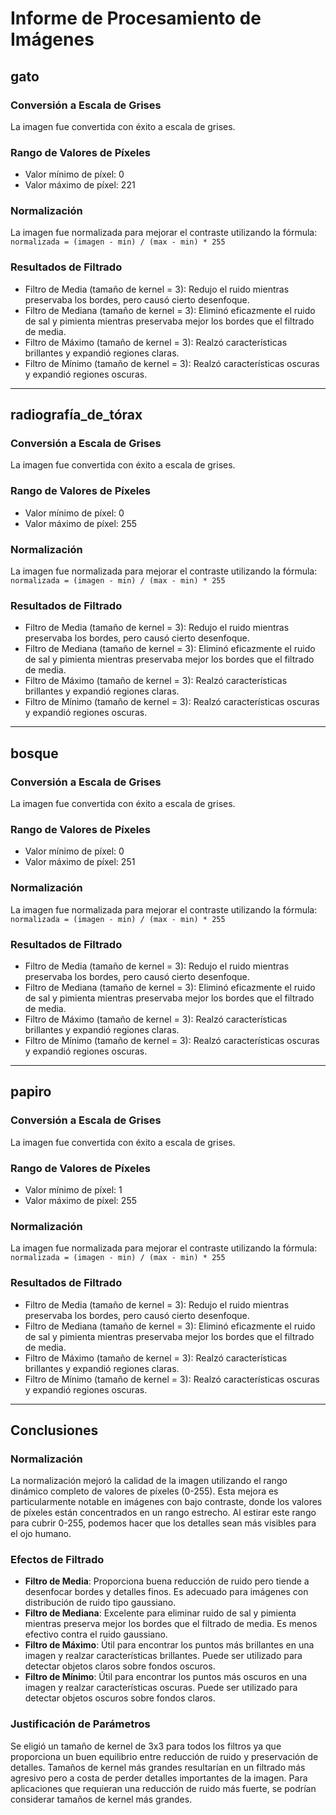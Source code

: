 # Informe de Procesamiento de Imágenes

## gato

### Conversión a Escala de Grises
La imagen fue convertida con éxito a escala de grises.

### Rango de Valores de Píxeles
- Valor mínimo de píxel: 0
- Valor máximo de píxel: 221

### Normalización
La imagen fue normalizada para mejorar el contraste utilizando la fórmula:
`normalizada = (imagen - min) / (max - min) * 255`

### Resultados de Filtrado
- Filtro de Media (tamaño de kernel = 3): Redujo el ruido mientras preservaba los bordes, pero causó cierto desenfoque.
- Filtro de Mediana (tamaño de kernel = 3): Eliminó eficazmente el ruido de sal y pimienta mientras preservaba mejor los bordes que el filtrado de media.
- Filtro de Máximo (tamaño de kernel = 3): Realzó características brillantes y expandió regiones claras.
- Filtro de Mínimo (tamaño de kernel = 3): Realzó características oscuras y expandió regiones oscuras.

---

## radiografía_de_tórax

### Conversión a Escala de Grises
La imagen fue convertida con éxito a escala de grises.

### Rango de Valores de Píxeles
- Valor mínimo de píxel: 0
- Valor máximo de píxel: 255

### Normalización
La imagen fue normalizada para mejorar el contraste utilizando la fórmula:
`normalizada = (imagen - min) / (max - min) * 255`

### Resultados de Filtrado
- Filtro de Media (tamaño de kernel = 3): Redujo el ruido mientras preservaba los bordes, pero causó cierto desenfoque.
- Filtro de Mediana (tamaño de kernel = 3): Eliminó eficazmente el ruido de sal y pimienta mientras preservaba mejor los bordes que el filtrado de media.
- Filtro de Máximo (tamaño de kernel = 3): Realzó características brillantes y expandió regiones claras.
- Filtro de Mínimo (tamaño de kernel = 3): Realzó características oscuras y expandió regiones oscuras.

---

## bosque

### Conversión a Escala de Grises
La imagen fue convertida con éxito a escala de grises.

### Rango de Valores de Píxeles
- Valor mínimo de píxel: 0
- Valor máximo de píxel: 251

### Normalización
La imagen fue normalizada para mejorar el contraste utilizando la fórmula:
`normalizada = (imagen - min) / (max - min) * 255`

### Resultados de Filtrado
- Filtro de Media (tamaño de kernel = 3): Redujo el ruido mientras preservaba los bordes, pero causó cierto desenfoque.
- Filtro de Mediana (tamaño de kernel = 3): Eliminó eficazmente el ruido de sal y pimienta mientras preservaba mejor los bordes que el filtrado de media.
- Filtro de Máximo (tamaño de kernel = 3): Realzó características brillantes y expandió regiones claras.
- Filtro de Mínimo (tamaño de kernel = 3): Realzó características oscuras y expandió regiones oscuras.

---

## papiro

### Conversión a Escala de Grises
La imagen fue convertida con éxito a escala de grises.

### Rango de Valores de Píxeles
- Valor mínimo de píxel: 1
- Valor máximo de píxel: 255

### Normalización
La imagen fue normalizada para mejorar el contraste utilizando la fórmula:
`normalizada = (imagen - min) / (max - min) * 255`

### Resultados de Filtrado
- Filtro de Media (tamaño de kernel = 3): Redujo el ruido mientras preservaba los bordes, pero causó cierto desenfoque.
- Filtro de Mediana (tamaño de kernel = 3): Eliminó eficazmente el ruido de sal y pimienta mientras preservaba mejor los bordes que el filtrado de media.
- Filtro de Máximo (tamaño de kernel = 3): Realzó características brillantes y expandió regiones claras.
- Filtro de Mínimo (tamaño de kernel = 3): Realzó características oscuras y expandió regiones oscuras.

---

## Conclusiones

### Normalización
La normalización mejoró la calidad de la imagen utilizando el rango dinámico completo de valores de píxeles (0-255). Esta mejora es particularmente notable en imágenes con bajo contraste, donde los valores de píxeles están concentrados en un rango estrecho. Al estirar este rango para cubrir 0-255, podemos hacer que los detalles sean más visibles para el ojo humano.

### Efectos de Filtrado
- **Filtro de Media**: Proporciona buena reducción de ruido pero tiende a desenfocar bordes y detalles finos. Es adecuado para imágenes con distribución de ruido tipo gaussiano.
- **Filtro de Mediana**: Excelente para eliminar ruido de sal y pimienta mientras preserva mejor los bordes que el filtrado de media. Es menos efectivo contra el ruido gaussiano.
- **Filtro de Máximo**: Útil para encontrar los puntos más brillantes en una imagen y realzar características brillantes. Puede ser utilizado para detectar objetos claros sobre fondos oscuros.
- **Filtro de Mínimo**: Útil para encontrar los puntos más oscuros en una imagen y realzar características oscuras. Puede ser utilizado para detectar objetos oscuros sobre fondos claros.

### Justificación de Parámetros
Se eligió un tamaño de kernel de 3x3 para todos los filtros ya que proporciona un buen equilibrio entre reducción de ruido y preservación de detalles. Tamaños de kernel más grandes resultarían en un filtrado más agresivo pero a costa de perder detalles importantes de la imagen. Para aplicaciones que requieran una reducción de ruido más fuerte, se podrían considerar tamaños de kernel más grandes.